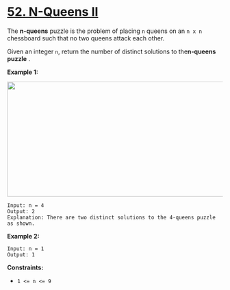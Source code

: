 # [52. N-Queens II](https://leetcode.com/problems/n-queens-ii/description/)

The **n-queens**  puzzle is the problem of placing `n` queens on an `n x n` chessboard such that no two queens attack each other.

Given an integer `n`, return the number of distinct solutions to the**n-queens puzzle** .

**Example 1:**
 
<img alt="" src="https://assets.leetcode.com/uploads/2020/11/13/queens.jpg" style="width: 600px; height: 268px;">

```
Input: n = 4
Output: 2
Explanation: There are two distinct solutions to the 4-queens puzzle as shown.
```

**Example 2:** 

```
Input: n = 1
Output: 1
```

**Constraints:** 

- `1 <= n <= 9`